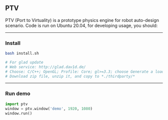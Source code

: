 ## PTV

PTV (Port to Virtuality) is a prototype physics engine for robot auto-design scenario.
Code is run on Ubuntu 20.04, for developing usage, you should:

---

### Install

```bash
bash install.sh

# For glad update
# Web service: http://glad.dav1d.de/
# Choose: C/C++; OpenGL; Profile: Core; gl>=3.3; choose Generate a loader
# Download zip file, unzip it, and copy to *./thirdparty/*
```

---

### Run demo

```python
import ptv
window = ptv.window('demo', 1920, 1080)
window.run()
```
